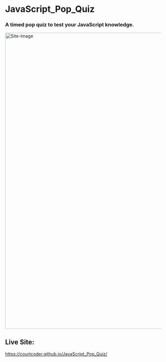 # JavaScript_Pop_Quiz

### A timed pop quiz to test your JavaScript knowledge. 

<img width="953" alt="Site-Image" src="https://user-images.githubusercontent.com/101368797/180660610-86c2d866-dfb8-4d4a-9a74-32972fc28b24.png">

## Live Site:
https://courtcoder.github.io/JavaScript_Pop_Quiz/
